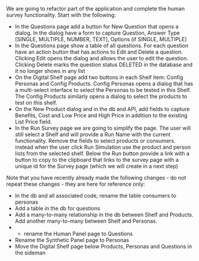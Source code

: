 We are going to refactor part of the application and complete the human survey functionality. Start with the following:
- In the Questions page add a button for New Question that opens a dialog.  In the dialog have a form to capture Question, Answer Type [SINGLE, MULTIPLE, NUMBER, TEXT], Options (if SINGLE, MULTIPLE]
- In the Questions page show a table of all questions. For each question have an action button that has actions to Edit and Delete a question.   Clicking Edit opens the dialog and allows the user to edit the question.  Clicking Delete marks the question status DELETED in the database and it no longer shows in any list
- On the Digital Shelf page add two buttons in each Shelf item: Config Personas and Config Products. Config Personas opens a dialog that has a multi-select interface to select the Personas to be tested in this Shelf.  The Config Products similarly opens a dialog to select the products to test on this shelf. 
- On the New Product dialog and in the db and API, add fields to capture Benefits, Cost and Low Price and High Price in addition to the existing List Price field.
- In the Run Survey page we are going to simplify the page.  The user will still select a Shelf and will provide a Run Name with the current functionality.  Remove the fields to select products or consumers.  instead when the user click Run Simulation use the product and person lists from the selected shelf.  Below the Run button provide a link with a button to copy to the clipboard that links to the survey page with a unique id for the Survey page (which we will create in a next step)

Note that you have recently already made the following changes - do not repeat these changes - they are here for reference only:
- In the db and all associated code, rename the table consumers to personas 
- Add a table in the db for questions 
- Add a many-to-many relationship in the db between Shelf and Products. Add another many-to-many between Shelf and Personas.
- - rename the Human Panel page to Questions
- Rename the Synthetic Panel page to Personas
- Move the Digital Shelf page below Products, Personas and Questions in the sideman